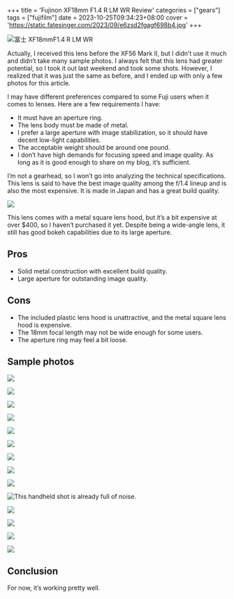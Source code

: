+++
title = 'Fujinon XF18mm F1.4 R LM WR Review'
categories = ["gears"]
tags = ["fujifilm"]
date = 2023-10-25T09:34:23+08:00
cover = 'https://static.fatesinger.com/2023/09/e6zsd2fgagf698b4.jpg'
+++

![富士 XF18mmF1.4 R LM WR](//static.fatesinger.com/2023/09/e6zsd2fgagf698b4.jpg)

Actually, I received this lens before the XF56 Mark II, but I didn’t use it much and didn’t take many sample photos. I always felt that this lens had greater potential, so I took it out last weekend and took some shots. However, I realized that it was just the same as before, and I ended up with only a few photos for this article.

I may have different preferences compared to some Fuji users when it comes to lenses. Here are a few requirements I have:

-   It must have an aperture ring.
-   The lens body must be made of metal.
-   I prefer a large aperture with image stabilization, so it should have decent low-light capabilities.
-   The acceptable weight should be around one pound.
-   I don’t have high demands for focusing speed and image quality. As long as it is good enough to share on my blog, it’s sufficient.

I’m not a gearhead, so I won’t go into analyzing the technical specifications. This lens is said to have the best image quality among the f/1.4 lineup and is also the most expensive. It is made in Japan and has a great build quality.

![](//static.fatesinger.com/2023/09/hey0l89rxxisj40g.jpg)

This lens comes with a metal square lens hood, but it’s a bit expensive at over $400, so I haven’t purchased it yet. Despite being a wide-angle lens, it still has good bokeh capabilities due to its large aperture.

## Pros

-   Solid metal construction with excellent build quality.
-   Large aperture for outstanding image quality.

## Cons

-   The included plastic lens hood is unattractive, and the metal square lens hood is expensive.
-   The 18mm focal length may not be wide enough for some users.
-   The aperture ring may feel a bit loose.

## Sample photos

![](//static.fatesinger.com/2023/09/wc2rn0cq7z6cajzv.jpg)

![](//static.fatesinger.com/2023/09/xbjd2ydtkob0beu7.jpg)

![](//static.fatesinger.com/2023/09/3l1v4byy79zxwdg7.jpg)

![](//static.fatesinger.com/2023/09/v44bq6lrcjcz7stf.jpg)

![](//static.fatesinger.com/2023/09/n9oij4zqd6fwxrsv.jpg)

![](//static.fatesinger.com/2023/09/rkcrwpm8ti2ydle4.jpg)

![](//static.fatesinger.com/2023/09/y2uiyc53b4nr74kq.jpg)

![](//static.fatesinger.com/2023/09/57h4670c99zi3x8k.jpg)

![](//static.fatesinger.com/2023/09/kdazrvy1uon27ua8.jpg)

![This handheld shot is already full of noise.](//static.fatesinger.com/2023/09/2e2x0glommu7gp38.jpg)

![](//static.fatesinger.com/2023/08/me138diy97pskjzt.jpg)

![](//static.fatesinger.com/2023/08/hiei62sxtmsadzpr.jpg)

![](//static.fatesinger.com/2023/08/m76hhxxri8zz1a38.jpg)

![](//static.fatesinger.com/2023/08/r95og36a35mweu95.jpg)

## Conclusion

For now, it’s working pretty well.
